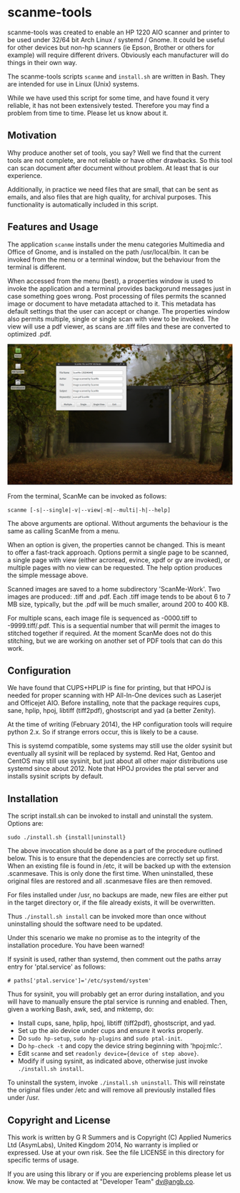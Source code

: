 scanme-tools  
=============

scanme-tools was created to enable an HP 1220 AIO scanner and printer to be used under 32/64 bit Arch Linux / systemd / Gnome.  It could be useful for other devices but non-hp scanners (ie Epson, Brother or others for example) will require different drivers.  Obviously each manufacturer will do things in their own way.  

The scanme-tools scripts `scanme` and `install.sh` are written in Bash.  They are intended for use in Linux (Unix) systems.  

While we have used this script for some time, and have found it very reliable, it has not been extensively tested.  Therefore you may find a problem from time to time.  Please let us know about it.  

Motivation
----------

Why produce another set of tools, you say?  Well we find that the current tools are not complete, are not reliable or have other drawbacks.  So this tool can scan document after document without problem.  At least that is our experience.

Additionally, in practice we need files that are small, that can be sent as emails, and also files that are high quality, for archival purposes. This functionality is automatically included in this script.  

Features and Usage
------------------

The application `scanme` installs under the menu categories Multimedia and Office of Gnome, and is installed on the path /usr/local/bin. It can be invoked from the menu or a terminal window, but the behaviour from the terminal is different.  

When accessed from the menu (best), a properties window is used to invoke the application and a terminal provides backgorund messages just in case something goes wrong.  Post processing of files permits the scanned image or document to have metadata attached to it.  This metadata has default settings that the user can accept or change.  The properties window also permits multiple, single or single scan with view to be invoked.  The view will use a pdf viewer, as scans are .tiff files and these are converted to optimized .pdf.  

![View of Properties Window](scanme-screenshot.png)  

From the terminal, ScanMe can be invoked as follows:  

    scanme [-s|--single|-v|--view|-m|--multi|-h|--help]  

The above arguments are optional.  Without arguments the behaviour is the same as calling ScanMe from a menu.  

When an option is given, the properties cannot be changed.  This is meant to offer a fast-track approach.  Options permit a single page to be scanned, a single page with view (either acroread, evince, xpdf or gv are invoked), or multiple pages with no view can be requested.  The help option produces the simple message above.  

Scanned images are saved to a home subdirectory 'ScanMe-Work'. Two images are produced: .tiff and .pdf.  Each .tiff image tends to be about 6 to 7 MB size, typically, but the .pdf will be much smaller, around 200 to 400 KB.  

For multiple scans, each image file is sequenced as -0000.tiff to -9999.tiff/.pdf.  This is a sequential number that will permit the images to stitched together if required.  At the moment ScanMe does not do this stitching, but we are working on another set of PDF tools that can do this work.  

Configuration
-------------

We have found that CUPS+HPLIP is fine for printing, but that HPOJ is needed for proper scanning with HP All-In-One devices such as Laserjet and Officejet AIO.  Before installing, note that the package requires cups, sane, hplip, hpoj, libtiff (tiff2pdf), ghostscript and yad (a better Zenity).  

At the time of writing (February 2014), the HP configuration tools will require python 2.x.  So if strange errors occur, this is likely to be a cause.  

This is systemd compatible, some systems may still use the older sysinit but eventually all sysinit will be replaced by systemd.  Red Hat, Gentoo and CentOS may still use sysinit, but just about all other major distributions use systemd since about 2012.  Note that HPOJ provides the ptal server and installs sysinit scripts by default.  
 
Installation
------------

The script install.sh can be invoked to install and uninstall the system.  Options are:  
  
    sudo ./install.sh {install|uninstall}  
  
The above invocation should be done as a part of the procedure outlined below.  This is to ensure that the dependencies are correctly set up first.  When an existing file is found in /etc, it will be backed up with the extension .scanmesave.  This is only done the first time.  When uninstalled, these original files are restored and all .scanmesave files are then removed.  

For files installed under /usr, no backups are made, new files are either put in the target directory or, if the file already exists, it will be overwritten.  

Thus `./install.sh install` can be invoked more than once without uninstalling should the software need to be updated.

Under this scenario we make no promise as to the integrity of the installation procedure.  You have been warned!

If sysinit is used, rather than systemd, then comment out the paths array entry for 'ptal.service' as follows:  
  
    # paths['ptal.service']='/etc/systemd/system'  
  
Thus for sysinit, you will probably get an error during installation, and you will have to manually ensure the ptal service is running and enabled.  Then, given a working Bash, awk, sed, and mktemp, do:  
  
- Install cups, sane, hplip, hpoj, libtiff (tiff2pdf), ghostscript, and yad.  
- Set up the aio device under cups and ensure it works properly.  
- Do `sudo hp-setup`, `sudo hp-plugins` and `sudo ptal-init`.  
- Do `hp-check -t` and copy the device string beginning with 'hpoj:mlc:'.  
- Edit `scanme` and set `readonly device={device of step above}`.  
- Modify if using sysinit, as indicated above, otherwise just invoke `./install.sh install`.  
  
To uninstall the system, invoke `./install.sh uninstall`.  This will reinstate the original files under /etc and will remove all previously installed files under /usr.

Copyright and License
---------------------
This work is written by G R Summers and is Copyright (C) Applied Numerics Ltd (AsymLabs), United Kingdom 2014, No warranty is implied or expressed.  Use at your own risk.  See the file LICENSE in this directory for specific terms of usage.  

If you are using this library or if you are experiencing problems please let us know.  We may be contacted at "Developer Team" <dv@angb.co>.
